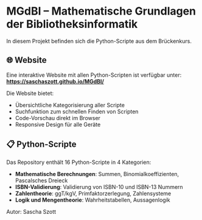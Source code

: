 # MGdBI – Mathematische Grundlagen der Bibliotheksinformatik

In diesem Projekt befinden sich die Python-Scripte aus dem Brückenkurs.

## 🌐 Website

Eine interaktive Website mit allen Python-Scripten ist verfügbar unter:
**https://saschaszott.github.io/MGdBI/**

Die Website bietet:
- Übersichtliche Kategorisierung aller Scripte
- Suchfunktion zum schnellen Finden von Scripten
- Code-Vorschau direkt im Browser
- Responsive Design für alle Geräte

## 📋 Python-Scripte

Das Repository enthält 16 Python-Scripte in 4 Kategorien:
- **Mathematische Berechnungen**: Summen, Binomialkoeffizienten, Pascalsches Dreieck
- **ISBN-Validierung**: Validierung von ISBN-10 und ISBN-13 Nummern
- **Zahlentheorie**: ggT/kgV, Primfaktorzerlegung, Zahlensysteme
- **Logik und Mengentheorie**: Wahrheitstabellen, Aussagenlogik

Autor: Sascha Szott
